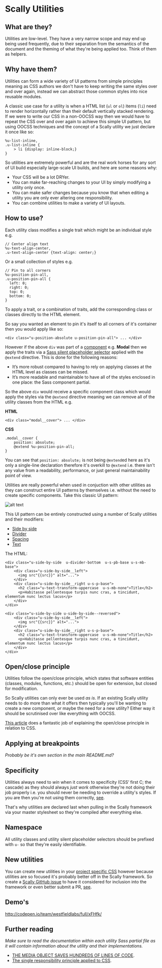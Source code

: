 # Scally Utilities




## What are they?

Utilities are low-level. They have a very narrow scope and may end up being used frequently, due to their separation from the semantics of the document and the theming of what they're being applied too. Think of them as helpers.




## Why have them?

Utilities can form a wide variety of UI patterns from simple principles meaning as CSS authors we don't have to keep writing the same styles over and over again, instead we can abstract those common styles into nice reusable modules.

A classic use case for a utility is when a HTML list (`ul` or `ol`) items (`li`) need to render horizontally rather than their default vertically stacked rendering. If we were to write our CSS in a non-OOCSS way then we would have to repeat the CSS over and over again to achieve this simple UI pattern, but using OOCSS techniques and the concept of a Scally utility we just declare it once like so:

    %u-list-inline,
    .u-list-inline {
        > li {display: inline-block;}
    }

So utilities are extremely powerful and are the real work horses for any sort of UI build especially large-scale UI builds, and here are some reasons why:

- Your CSS will be a lot DRYer.
- You can make far-reaching changes to your UI by simply modifying a utility only once.
- You can make safer changes because you know that when editing a utility you are only ever altering one responsibility.
- You can combine utilities to make a variety of UI layouts.




## How to use?

Each utility class modifies a single trait which might be an individual style e.g.

    // Center align text
    %u-text-align-center,
    .u-text-align-center {text-align: center;}

Or a small collection of styles e.g.

    // Pin to all corners
    %u-position-pin-all,
    .u-position-pin-all {
      left: 0;
      right: 0;
      top: 0;
      bottom: 0;
    }

To apply a trait, or a combination of traits, add the corresponding class or classes directly to the HTML element.

So say you wanted an element to pin it's itself to all corners of it's container then you would apply like so:

    <div class="u-position-absolute u-position-pin-all"> ... </div>
    
However if the above `div` was part of a [component](components/README.md) e.g. **Modal** then we apply the traits via a [Sass silent placeholder selector](http://sass-lang.com/documentation/file.SASS_REFERENCE.html#placeholder_selectors_) applied with the `@extend` directive. This is done for the following reasons:

- It’s more robust compared to having to rely on applying classes at the HTML level as classes can be missed. 
- It’s more readable and maintainable to have all of the styles enclosed in one place: the Sass component partial.

So the above `div` would receive a specific component class which would apply the styles via the `@extend` directive meaning we can remove all of the utility classes from the HTML e.g.

**HTML**

    <div class="modal__cover"> ... </div>

**CSS**

    .modal__cover {
        position: absolute;
        @extend %u-position-pin-all;
    }

You can see that `position: absolute;` is not being `@extend`ed here as it's only a single-line declaration therefore it's overkill to `@extend` i.e. there isn't any value from a readability, performance, or just general maintainability point of view.

Utilities are really powerful when used in conjuction with other utilities as they can construct entire UI patterns by themselves i.e. without the need to create specific components. Take this classic UI pattern:

![alt text](https://s3.amazonaws.com/uploads.hipchat.com/33649/339750/S2tV2jw6G5RxxZa/side%20by%20side.png "Example of what can be achieved with a bunch of Scally utilities")

This UI pattern can be entirely constructed using a number of Scally utilities and their modifiers:

- [Side by side](_u-side-by-side.scss)
- [Divider](_u-divider.scss)
- [Spacing](_u-spacing.scss)
- [Text](_text.scss)

The HTML:

```
<div class="u-side-by-side  u-divider-bottom  u-s-pb-base u-s-mb-base">
    <div class="u-side-by-side__left">
      <img src"{{src}}" alt="...">
    </div>
    <div class="u-side-by-side__right u-s-p-base">
      <h2 class="u-text-transform-uppercase  u-s-mb-none">Title</h2>
      <p>Habitasse pellentesque turpis nunc cras, a tincidunt, elementum nunc lectus lacus</p>
    </div>
</div>

<div class="u-side-by-side u-side-by-side--reversed">
    <div class="u-side-by-side__left">
      <img src"{{src}}" alt="...">
    </div>
    <div class="u-side-by-side__right u-s-p-base">
      <h2 class="u-text-transform-uppercase  u-s-mb-none">Title</h2>
      <p>Habitasse pellentesque turpis nunc cras, a tincidunt, elementum nunc lectus lacus</p>
    </div>
</div>
```




## Open/close principle

Utilities follow the open/close principle, which states that software entities (classes, modules, functions, etc.) should be open for extension, but closed for modification.

So Scally utilities can only ever be used *as is*. If an existing Scally utility needs to do more than what it offers then typically you'll be wanting to create a new component, *or* maybe the need for a new utility? Either way it should be scrutinised over like everything with OOCSS.

[This article](http://csswizardry.com/2012/06/the-open-closed-principle-applied-to-css/) does a fantastic job of explaining the open/close principle in relation to CSS.




## Applying at breakpoints

*Probably be it's own section in the main README.md?*




## Specificity

Utilities always need to *win* when it comes to specificity (CSS’ first C; the cascade) as they should always *just work* otherwise they're not doing their job properly i.e. you should never be needing to override a utility's styles. If you are then you're not using them correctly, [see](#open-close-principle).

That's why utilities are declared last when pulling in the Scally framework via your master stylesheet so they're compiled after everything else.




## Namespace

All utility classes and utility silent placeholder selectors should be prefixed with `u-` so that they're easily identifiable.




## New utilities

You can create new utilities in your [project specific CSS](https://github.com/westfieldlabs/scally#your-styles) however because utilities are so focused it's probably better off in the Scally framework. So create a [Scally GitHub issue](https://github.com/westfieldlabs/scally/issues) to have it considered for inclusion into the framework or even better submit a PR, [see](https://github.com/westfieldlabs/scally#contributing). 




## Demo's

<http://codepen.io/team/westfieldlabs/full/xFHfk/>




## Further reading

*Make sure to read the documentation within each utility Sass partial file as it will contain information about the utility and their implementations.*

- [THE MEDIA OBJECT SAVES HUNDREDS OF LINES OF CODE](http://www.stubbornella.org/content/2010/06/25/the-media-object-saves-hundreds-of-lines-of-code/).
- [The single responsibility principle applied to CSS](http://csswizardry.com/2012/04/the-single-responsibility-principle-applied-to-css/).
